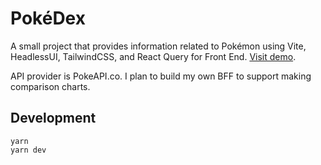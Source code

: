 # PokéDex 
A small project that provides information related to Pokémon using Vite, HeadlessUI, TailwindCSS, and React Query for Front End. [Visit demo](https://pokedex-seven-smoky.vercel.app/).

API provider is PokeAPI.co. I plan to build my own BFF to support making comparison charts.

## Development
```
yarn
yarn dev
```
